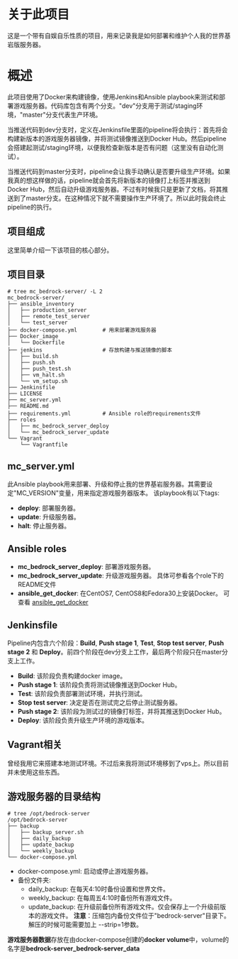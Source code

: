 # 关于此项目
这是一个带有自娱自乐性质的项目，用来记录我是如何部署和维护个人我的世界基岩版服务器。

# 概述
此项目使用了Docker来构建镜像，使用Jenkins和Ansible playbook来测试和部署游戏服务器。代码库包含有两个分支。"dev"分支用于测试/staging环境，"master"分支代表生产环境。

当推送代码到dev分支时，定义在Jenkinsfile里面的pipeline将会执行：首先将会构建新版本的游戏服务器镜像，并将测试镜像推送到Docker Hub。然后pipeline会搭建起测试/staging环境，以便我检查新版本是否有问题（这里没有自动化测试）。

当推送代码到master分支时，pipeline会让我手动确认是否要升级生产环境。如果我真的想这样做的话，pipeline就会首先将新版本的镜像打上标签并推送到Docker Hub，然后自动升级游戏服务器。不过有时候我只是更新了文档，将其推送到了master分支。在这种情况下就不需要操作生产环境了。所以此时我会终止pipeline的执行。

## 项目组成
这里简单介绍一下该项目的核心部分。

## 项目目录
```
# tree mc_bedrock-server/ -L 2
mc_bedrock-server/
├── ansible_inventory
│   ├── production_server
│   ├── remote_test_server
│   └── test_server
├── docker-compose.yml        # 用来部署游戏服务器
├── Docker_image
│   └── Dockerfile
├── jenkins                   # 存放构建与推送镜像的脚本
│   ├── build.sh
│   ├── push.sh
│   ├── push_test.sh
│   ├── vm_halt.sh
│   └── vm_setup.sh
├── Jenkinsfile
├── LICENSE
├── mc_server.yml
├── README.md
├── requirements.yml          # Ansible role的requirements文件
├── roles
│   ├── mc_bedrock_server_deploy
│   └── mc_bedrock_server_update
└── Vagrant
    └── Vagrantfile
```

## mc_server.yml
此Ansible playbook用来部署、升级和停止我的世界基岩服务器。其需要设定"MC_VERSION"变量，用来指定游戏服务器版本。
该playbook有以下tags:
  * **deploy**: 部署服务器。
  * **update**: 升级服务器。
  * **halt**: 停止服务器。

## Ansible roles
* **mc_bedrock_server_deploy**: 部署游戏服务器。
* **mc_bedrock_server_update**: 升级游戏服务器。
    具体可参看各个role下的README文件
* **ansible_get_docker**: 在CentOS7, CentOS8和Fedora30上安装Docker。
可查看 [ansible_get_docker](https://github.com/herealways/ansible_get_docker)

## Jenkinsfile
Pipeline内包含六个阶段：**Build**, **Push stage 1**, **Test**, **Stop test server**, **Push stage 2** 和 **Deploy**。前四个阶段在dev分支上工作，最后两个阶段只在master分支上工作。  
  * **Build**: 该阶段负责构建docker image。
  * **Push stage 1**: 该阶段负责将测试镜像推送到Docker Hub。
  * **Test**: 该阶段负责部署测试环境，并执行测试。
  * **Stop test server**: 决定是否在测试完之后停止测试服务器。
  * **Push stage 2**: 该阶段为测试过的镜像打标签，并将其推送到Docker Hub。
  * **Deploy**: 该阶段负责升级生产环境的游戏版本。

## Vagrant相关
曾经我用它来搭建本地测试环境。不过后来我将测试环境移到了vps上。所以目前并未使用这些东西。

## 游戏服务器的目录结构
```
# tree /opt/bedrock-server
/opt/bedrock-server
├── backup
│   ├── backup_server.sh
│   ├── daily_backup
│   ├── update_backup
│   └── weekly_backup
└── docker-compose.yml
```

  * docker-compose.yml: 启动或停止游戏服务器。
  * 备份文件夹:
    * daily_backup: 在每天4:10时备份设置和世界文件。
    * weekly_backup: 在每周五4:10时备份所有游戏文件。
    * update_backup: 在升级前备份所有游戏文件。仅会保存上一个升级前版本的游戏文件。
  **注意**：压缩包内备份文件位于"bedrock-server"目录下。解压的时候可能需要加上 --strip=1参数。

**游戏服务器数据**存放在由docker-compose创建的**docker volume**中，volume的名字是**bedrock-server_bedrock-server_data**